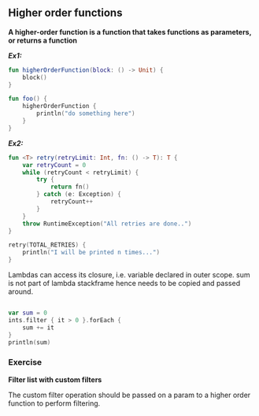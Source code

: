 ## Higher order functions

**A higher-order function is a function that takes functions as parameters, or returns a function**

***Ex1:***

```kotlin
fun higherOrderFunction(block: () -> Unit) {
    block()
}

fun foo() {
    higherOrderFunction {
        println("do something here")
    }
}
```

***Ex2:***

```kotlin
fun <T> retry(retryLimit: Int, fn: () -> T): T {
    var retryCount = 0
    while (retryCount < retryLimit) {
        try {
            return fn()
        } catch (e: Exception) {
            retryCount++
        }
    }
    throw RuntimeException("All retries are done..")
}

retry(TOTAL_RETRIES) {
    println("I will be printed n times...")
}
````

Lambdas can access its closure, i.e. variable declared in outer scope. sum is not part of lambda stackframe hence needs to be copied and passed around.

```kotlin

var sum = 0
ints.filter { it > 0 }.forEach {
    sum += it
}
println(sum)
```


### Exercise

**Filter list with custom filters**

The custom filter operation should be passed on a param to a higher order function to perform filtering. 